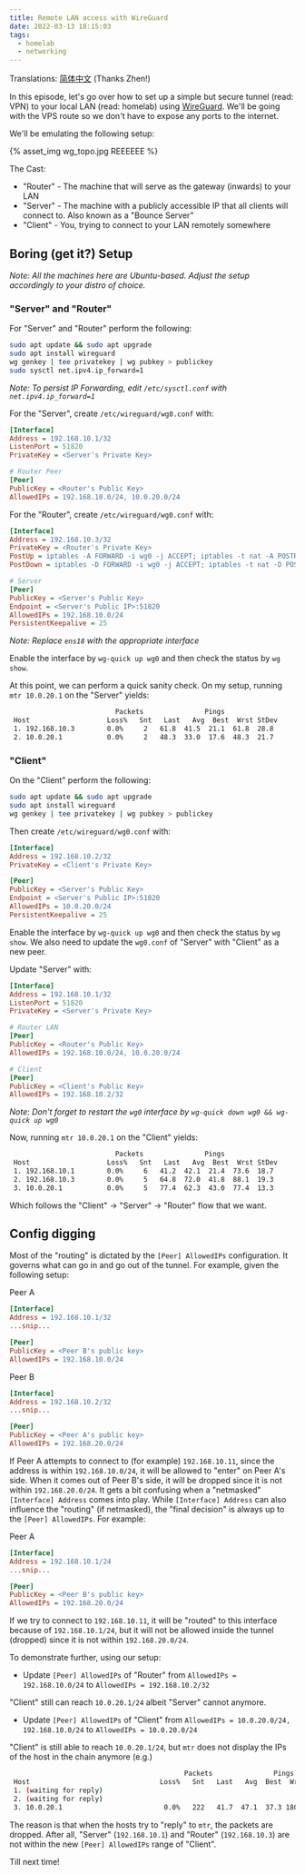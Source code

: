 ```yaml
---
title: Remote LAN access with WireGuard
date: 2022-03-13 18:15:03
tags:
  - homelab
  - networking
---
```


Translations: [简体中文](https://www.wogong.net/blog/2022/08/remote-lan-access-with-wireguard) (Thanks Zhen!)


In this episode, let's go over how to set up a simple but secure tunnel (read: VPN) to your local LAN (read: homelab) using [WireGuard](https://www.wireguard.com/). We'll be going with the VPS route so we don't have to expose any ports to the internet.

We'll be emulating the following setup:

{% asset_img wg_topo.jpg REEEEEE %}

The Cast:

* "Router" - The machine that will serve as the gateway (inwards) to your LAN
* "Server" - The machine with a publicly accessible IP that all clients will connect to. Also known as a "Bounce Server"
* "Client" - You, trying to connect to your LAN remotely somewhere

## Boring (get it?) Setup

_Note: All the machines here are Ubuntu-based. Adjust the setup accordingly to your distro of choice._

### "Server" and "Router"

For "Server" and "Router" perform the following:

```bash
sudo apt update && sudo apt upgrade
sudo apt install wireguard
wg genkey | tee privatekey | wg pubkey > publickey
sudo sysctl net.ipv4.ip_forward=1
```
_Note: To persist IP Forwarding, edit `/etc/sysctl.conf` with `net.ipv4.ip_forward=1`_

For the "Server", create `/etc/wireguard/wg0.conf` with:

```ini
[Interface]
Address = 192.168.10.1/32
ListenPort = 51820
PrivateKey = <Server's Private Key>

# Router Peer
[Peer]
PublicKey = <Router's Public Key>
AllowedIPs = 192.168.10.0/24, 10.0.20.0/24
```

For the "Router", create `/etc/wireguard/wg0.conf` with:

```ini
[Interface]
Address = 192.168.10.3/32
PrivateKey = <Router's Private Key>
PostUp = iptables -A FORWARD -i wg0 -j ACCEPT; iptables -t nat -A POSTROUTING -o ens18 -j MASQUERADE
PostDown = iptables -D FORWARD -i wg0 -j ACCEPT; iptables -t nat -D POSTROUTING -o ens18 -j MASQUERADE

# Server
[Peer]
PublicKey = <Server's Public Key>
Endpoint = <Server's Public IP>:51820
AllowedIPs = 192.168.10.0/24
PersistentKeepalive = 25
```
_Note: Replace `ens18` with the appropriate interface_

Enable the interface by `wg-quick up wg0` and then check the status by `wg show`.

At this point, we can perform a quick sanity check. On my setup, running `mtr 10.0.20.1` on the "Server" yields:

```bash
                          Packets               Pings
 Host                   Loss%   Snt   Last   Avg  Best  Wrst StDev
 1. 192.168.10.3        0.0%     2   61.8  41.5  21.1  61.8  28.8
 2. 10.0.20.1           0.0%     2   48.3  33.0  17.6  48.3  21.7
```

### "Client"

On the "Client" perform the following:

```bash
sudo apt update && sudo apt upgrade
sudo apt install wireguard
wg genkey | tee privatekey | wg pubkey > publickey
```

Then create `/etc/wireguard/wg0.conf` with:

```ini
[Interface]
Address = 192.168.10.2/32
PrivateKey = <Client's Private Key>

[Peer]
PublicKey = <Server's Public Key>
Endpoint = <Server's Public IP>:51820
AllowedIPs = 10.0.20.0/24
PersistentKeepalive = 25
```
Enable the interface by `wg-quick up wg0` and then check the status by `wg show`. We also need to update the `wg0.conf` of "Server" with "Client" as a new peer.

Update "Server" with:

```ini
[Interface]
Address = 192.168.10.1/32
ListenPort = 51820
PrivateKey = <Server's Private Key>

# Router LAN
[Peer]
PublicKey = <Router's Public Key>
AllowedIPs = 192.168.10.0/24, 10.0.20.0/24

# Client
[Peer]
PublicKey = <Client's Public Key>
AllowedIPs = 192.168.10.2/32
```
_Note: Don't forget to restart the `wg0` interface by `wg-quick down wg0 && wg-quick up wg0`_

Now, running `mtr 10.0.20.1` on the "Client" yields:

```bash
                          Packets               Pings
 Host                   Loss%   Snt   Last   Avg  Best  Wrst StDev
 1. 192.168.10.1        0.0%     6   41.2  42.1  21.4  73.6  18.7
 2. 192.168.10.3        0.0%     5   64.8  72.0  41.8  88.1  19.3
 3. 10.0.20.1           0.0%     5   77.4  62.3  43.0  77.4  13.3
```

Which follows the "Client" -> "Server" -> "Router" flow that we want.

## Config digging

Most of the "routing" is dictated by the `[Peer] AllowedIPs` configuration. It governs what can go in and go out of the tunnel. For example, given the following setup:

Peer A

```ini
[Interface]
Address = 192.168.10.1/32
...snip...

[Peer]
PublicKey = <Peer B's public key>
AllowedIPs = 192.168.10.0/24
```

Peer B

```ini
[Interface]
Address = 192.168.10.2/32
...snip...

[Peer]
PublicKey = <Peer A's public key>
AllowedIPs = 192.168.20.0/24
```

If Peer A attempts to connect to (for example) `192.168.10.11`, since the address is within `192.168.10.0/24`, it will be allowed to "enter" on Peer A's side. When it comes out of Peer B's side, it will be dropped since it is not within `192.168.20.0/24`. It gets a bit confusing when a "netmasked" `[Interface] Address` comes into play. While `[Interface] Address` can also influence the "routing" (if netmasked), the "final decision" is always up to the `[Peer] AllowedIPs`. For example:

Peer A

```ini
[Interface]
Address = 192.168.10.1/24
...snip...

[Peer]
PublicKey = <Peer B's public key>
AllowedIPs = 192.168.20.0/24
```

If we try to connect to `192.168.10.11`, it will be "routed" to this interface because of `192.168.10.1/24`, but it will not be allowed inside the tunnel (dropped) since it is not within `192.168.20.0/24`.

To demonstrate further, using our setup:

* Update `[Peer] AllowedIPs` of "Router" from `AllowedIPs = 192.168.10.0/24` to `AllowedIPs = 192.168.10.2/32`

"Client" still can reach `10.0.20.1/24` albeit "Server" cannot anymore.

* Update `[Peer] AllowedIPs` of "Client" from `AllowedIPs = 10.0.20.0/24, 192.168.10.0/24` to `AllowedIPs = 10.0.20.0/24`

"Client" is still able to reach `10.0.20.1/24`, but `mtr` does not display the IPs of the host in the chain anymore (e.g.)

```bash
                                           Packets               Pings
 Host                                Loss%   Snt   Last   Avg  Best  Wrst StDev
 1. (waiting for reply)
 2. (waiting for reply)
 3. 10.0.20.1                         0.0%   222   41.7  47.1  37.3 180.8  15.5
```

The reason is that when the hosts try to "reply" to `mtr`, the packets are dropped. After all, "Server" (`192.168.10.1`) and "Router" (`192.168.10.3`) are not within the new `[Peer] AllowedIPs` range of "Client".

Till next time!
